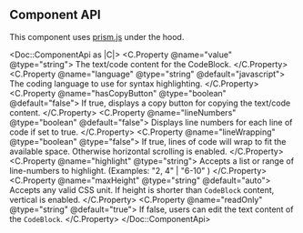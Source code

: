 ## Component API

This component uses [prism.js](https://prismjs.com/) under the hood.

<Doc::ComponentApi as |C|>
  <C.Property @name="value" @type="string">
    The text/code content for the CodeBlock.
  </C.Property>
  <C.Property @name="language" @type="string" @default="javascript">
    The coding language to use for syntax highlighting.
  </C.Property>
  <C.Property @name="hasCopyButton" @type="boolean" @default="false">
    If true, displays a copy button for copying the text/code content.
  </C.Property>
  <C.Property @name="lineNumbers" @type="boolean" @default="false">
    Displays line numbers for each line of code if set to true.
  </C.Property>
  <C.Property @name="lineWrapping" @type="boolean" @type="false">
    If true, lines of code will wrap to fit the available space. Otherwise horizontal scrolling is enabled.
  </C.Property>
  <C.Property @name="highlight" @type="string">
    Accepts a list or range of line-numbers to highlight. (Examples: "2, 4" | "6-10" )
  </C.Property>
  <C.Property @name="maxHeight" @type="string" @default="auto">
    Accepts any valid CSS unit. If height is shorter than `CodeBlock` content, vertical is enabled.
  </C.Property>
  <C.Property @name="readOnly" @type="string" @default="true">
    If false, users can edit the text content of the `CodeBlock`.
  </C.Property>
</Doc::ComponentApi>
